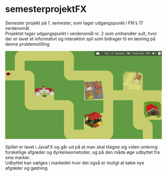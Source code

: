 # semesterprojektFX
Semester projekt på 1. semester, som tager udgangspunkt i FN's 17 verdensmål.<br>
Projektet tager udgangspunkt i verdensmål nr. 2 som omhandler sult, hvor der er lavet et informativt og interaktivt spil som bidrager til en løsning på denne problemstilling.

![Semester projekt preview](https://github.com/andem20/semesterprojektFX/blob/main/preview.png?raw=true)
<p>
  Spillet er lavet i JavaFX og går ud på at man skal tilegne sig viden omkring forskellige afgrøder og dyrkelsesmetoder, og på den måde øge udbyttet fra sine marker.<br>
  Udbyttet kan sælges i markedet hvor det også er muligt at købe nye afgrøder og gødning.
</p>
